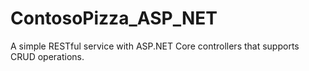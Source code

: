 # ContosoPizza_ASP_NET
A simple RESTful service with ASP.NET Core controllers that supports CRUD operations.